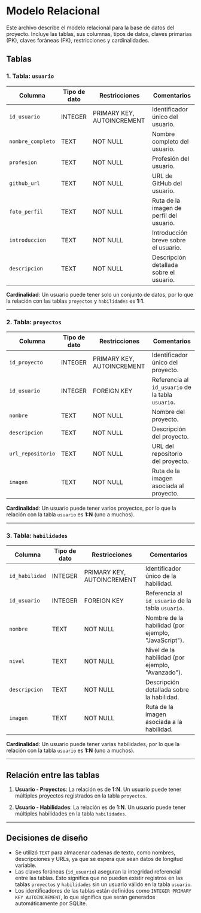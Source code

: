 # Modelo Relacional

Este archivo describe el modelo relacional para la base de datos del proyecto. Incluye las tablas, sus columnas, tipos de datos, claves primarias (PK), claves foráneas (FK), restricciones y cardinalidades.

## Tablas

### **1. Tabla: `usuario`**

| Columna           | Tipo de dato | Restricciones              | Comentarios                              |
| ----------------- | ------------ | -------------------------- | ---------------------------------------- |
| `id_usuario`      | INTEGER      | PRIMARY KEY, AUTOINCREMENT | Identificador único del usuario.         |
| `nombre_completo` | TEXT         | NOT NULL                   | Nombre completo del usuario.             |
| `profesion`       | TEXT         | NOT NULL                   | Profesión del usuario.                   |
| `github_url`      | TEXT         | NOT NULL                   | URL de GitHub del usuario.               |
| `foto_perfil`     | TEXT         | NOT NULL                   | Ruta de la imagen de perfil del usuario. |
| `introduccion`    | TEXT         | NOT NULL                   | Introducción breve sobre el usuario.     |
| `descripcion`     | TEXT         | NOT NULL                   | Descripción detallada sobre el usuario.  |

**Cardinalidad**: Un usuario puede tener solo un conjunto de datos, por lo que la relación con las tablas `proyectos` y `habilidades` es **1:1**.

---

### **2. Tabla: `proyectos`**

| Columna           | Tipo de dato | Restricciones              | Comentarios                                       |
| ----------------- | ------------ | -------------------------- | ------------------------------------------------- |
| `id_proyecto`     | INTEGER      | PRIMARY KEY, AUTOINCREMENT | Identificador único del proyecto.                 |
| `id_usuario`      | INTEGER      | FOREIGN KEY                | Referencia al `id_usuario` de la tabla `usuario`. |
| `nombre`          | TEXT         | NOT NULL                   | Nombre del proyecto.                              |
| `descripcion`     | TEXT         | NOT NULL                   | Descripción del proyecto.                         |
| `url_repositorio` | TEXT         | NOT NULL                   | URL del repositorio del proyecto.                 |
| `imagen`          | TEXT         | NOT NULL                   | Ruta de la imagen asociada al proyecto.           |

**Cardinalidad**: Un usuario puede tener varios proyectos, por lo que la relación con la tabla `usuario` es **1:N** (uno a muchos).

---

### **3. Tabla: `habilidades`**

| Columna        | Tipo de dato | Restricciones              | Comentarios                                         |
| -------------- | ------------ | -------------------------- | --------------------------------------------------- |
| `id_habilidad` | INTEGER      | PRIMARY KEY, AUTOINCREMENT | Identificador único de la habilidad.                |
| `id_usuario`   | INTEGER      | FOREIGN KEY                | Referencia al `id_usuario` de la tabla `usuario`.   |
| `nombre`       | TEXT         | NOT NULL                   | Nombre de la habilidad (por ejemplo, "JavaScript"). |
| `nivel`        | TEXT         | NOT NULL                   | Nivel de la habilidad (por ejemplo, "Avanzado").    |
| `descripcion`  | TEXT         | NOT NULL                   | Descripción detallada sobre la habilidad.           |
| `imagen`       | TEXT         | NOT NULL                   | Ruta de la imagen asociada a la habilidad.          |

**Cardinalidad**: Un usuario puede tener varias habilidades, por lo que la relación con la tabla `usuario` es **1:N** (uno a muchos).

---

## Relación entre las tablas

1. **Usuario - Proyectos**: La relación es de **1:N**. Un usuario puede tener múltiples proyectos registrados en la tabla `proyectos`.

2. **Usuario - Habilidades**: La relación es de **1:N**. Un usuario puede tener múltiples habilidades en la tabla `habilidades`.

---

## Decisiones de diseño

- Se utilizó `TEXT` para almacenar cadenas de texto, como nombres, descripciones y URLs, ya que se espera que sean datos de longitud variable.
- Las claves foráneas (`id_usuario`) aseguran la integridad referencial entre las tablas. Esto significa que no pueden existir registros en las tablas `proyectos` y `habilidades` sin un usuario válido en la tabla `usuario`.
- Los identificadores de las tablas están definidos como `INTEGER PRIMARY KEY AUTOINCREMENT`, lo que significa que serán generados automáticamente por SQLite.

